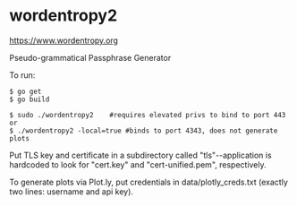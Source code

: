 wordentropy2
============

https://www.wordentropy.org

Pseudo-grammatical Passphrase Generator

To run:

```
$ go get
$ go build

$ sudo ./wordentropy2    #requires elevated privs to bind to port 443
or
$ ./wordentropy2 -local=true #binds to port 4343, does not generate plots
```

Put TLS key and certificate in a subdirectory called "tls"--application is hardcoded to look for "cert.key" and "cert-unified.pem", respectively.

To generate plots via Plot.ly, put credentials in data/plotly_creds.txt (exactly two lines: username and api key).
